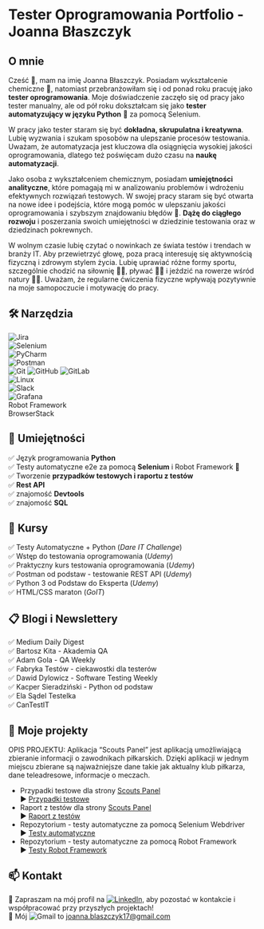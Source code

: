 # Tester Oprogramowania Portfolio - Joanna Błaszczyk

## O mnie

Cześć :wave:, mam na imię Joanna Błaszczyk. Posiadam wykształcenie chemiczne :test_tube:, natomiast przebranżowiłam się i od ponad roku pracuję jako **tester oprogramowania**.
Moje doświadczenie zaczęło się od pracy jako tester manualny, ale od pół roku dokształcam się jako **tester automatyzujący w języku Python** :snake: za pomocą Selenium.

W pracy jako tester staram się być **dokładna, skrupulatna i kreatywna**. Lubię wyzwania i szukam sposobów na ulepszanie procesów testowania. 
Uważam, że automatyzacja jest kluczowa dla osiągnięcia wysokiej jakości oprogramowania, dlatego też poświęcam dużo czasu na **naukę automatyzacji**.

Jako osoba z wykształceniem chemicznym, posiadam **umiejętności analityczne**, które pomagają mi w analizowaniu problemów i wdrożeniu efektywnych rozwiązań testowych.
W swojej pracy staram się być otwarta na nowe idee i podejścia, które mogą pomóc w ulepszaniu jakości oprogramowania i szybszym znajdowaniu błędów :bug:. **Dążę do ciągłego rozwoju** i poszerzania swoich umiejętności w dziedzinie testowania oraz w dziedzinach pokrewnych. 

W wolnym czasie lubię czytać o nowinkach ze świata testów i trendach w branży IT.
Aby przewietrzyć głowę, poza pracą interesuję się aktywnością fizyczną i zdrowym stylem życia. Lubię uprawiać różne formy sportu, szczególnie chodzić na siłownię :weight_lifting_woman:, pływać :swimming_woman: i jeździć na rowerze wśród natury :biking_woman:.
Uważam, że regularne ćwiczenia fizyczne wpływają pozytywnie na moje samopoczucie i motywację do pracy.

## :hammer_and_wrench: Narzędzia

 ![Jira](https://img.shields.io/badge/jira-%230A0FFF.svg?style=for-the-badge&logo=jira&logoColor=white)\
 ![Selenium](https://img.shields.io/badge/-selenium-%43B02A?style=for-the-badge&logo=selenium&logoColor=white)\
 ![PyCharm](https://img.shields.io/badge/pycharm-143?style=for-the-badge&logo=pycharm&logoColor=black&color=black&labelColor=green)\
 ![Postman](https://img.shields.io/badge/Postman-FF6C37?style=for-the-badge&logo=postman&logoColor=white)\
 ![Git](https://img.shields.io/badge/git-%23F05033.svg?style=for-the-badge&logo=git&logoColor=white) ![GitHub](https://img.shields.io/badge/github-%23121011.svg?style=for-the-badge&logo=github&logoColor=white) ![GitLab](https://img.shields.io/badge/gitlab-%23181717.svg?style=for-the-badge&logo=gitlab&logoColor=white)\
 ![Linux](https://img.shields.io/badge/Linux-FCC624?style=for-the-badge&logo=linux&logoColor=black)\
 ![Slack](https://img.shields.io/badge/Slack-4A154B?style=for-the-badge&logo=slack&logoColor=white)\
 ![Grafana](https://img.shields.io/badge/grafana-%23F46800.svg?style=for-the-badge&logo=grafana&logoColor=white)\
  Robot Framework\
  BrowserStack

## :gem: Umiejętności 
✅ Język programowania **Python**\
✅ Testy automatyczne e2e za pomocą **Selenium** i Robot Framework :robot:\
✅ Tworzenie **przypadków testowych i raportu z testów**\
✅ **Rest API**\
✅ znajomość **Devtools**\
✅ znajomość **SQL**


## :medal_sports: Kursy 

✅ Testy Automatyczne + Python (*Dare IT Challenge*)\
✅ Wstęp do testowania oprogramowania (*Udemy*)\
✅ Praktyczny kurs testowania oprogramowania (*Udemy*)\
✅ Postman od podstaw - testowanie REST API (*Udemy*)\
✅ Python 3 od Podstaw do Eksperta (*Udemy*)\
✅ HTML/CSS maraton (*GoIT*)

## :clipboard: Blogi i Newslettery 

✅ Medium Daily Digest\
✅ Bartosz Kita - Akademia QA\
✅ Adam Gola - QA Weekly\
✅ Fabryka Testów - ciekawostki dla testerów\
✅ Dawid Dylowicz - Software Testing Weekly\
✅ Kacper Sieradziński - Python od podstaw\
✅ Ela Sądel Testelka\
✅ CanTestIT

## :rocket: Moje projekty 

OPIS PROJEKTU: Aplikacja “Scouts Panel” jest aplikacją umożliwiającą zbieranie informacji o zawodnikach piłkarskich. Dzięki aplikacji w jednym miejscu zbierane są najważniejsze dane takie jak aktualny klub piłkarza, dane teleadresowe, informacje o meczach.
- Przypadki testowe dla strony [Scouts Panel](https://scouts.futbolkolektyw.pl/en)\
 :arrow_forward: [Przypadki testowe](https://drive.google.com/drive/u/1/folders/12hQqeokJdSm8Ql3apCYTgB7WJDWz-Yzp)
- Raport z testów dla strony [Scouts Panel](https://scouts.futbolkolektyw.pl/en)\
 :arrow_forward: [Raport z testów](https://drive.google.com/drive/u/1/folders/1nR9H1OUV8LmBaBhAlhMI8xaB-0TQHaD0)
- Repozytorium - testy automatyczne za pomocą Selenium Webdriver\
 :arrow_forward: [Testy automatyczne](https://github.com/JoannaJB/challenge_portfolio_Joanna)
- Repozytorium - testy automatyczne za pomocą Robot Framework\
 :arrow_forward: [Testy Robot Framework](https://github.com/JoannaJB/challenge_robotframework_Joanna)
 
 ## :mailbox: Kontakt 
 
 :handshake: Zapraszam na mój profil na [![LinkedIn](https://img.shields.io/badge/-LinkedIn-blue?style=flat-square&logo=Linkedin&logoColor=white)](https://www.linkedin.com/in/joanna-b%C5%82aszczyk/), aby pozostać w kontakcie i współpracować przy przyszłych projektach!\
 :handshake: Mój ![Gmail](https://img.shields.io/badge/Gmail-D14836?style=flat-square&logo=gmail&logoColor=white) to joanna.blaszczyk17@gmail.com
